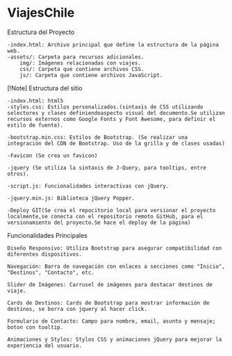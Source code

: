 # ViajesChile

Estructura del Proyecto

    -index.html: Archivo principal que define la estructura de la página web.
    -assets/: Carpeta para recursos adicionales.
        img/: Imágenes relacionadas con viajes.
        css/: Carpeta que contiene archivos CSS.
        js/: Carpeta que contiene archivos JavaScript.
    
    


[!Note]
Estructura del sitio

    -index.html: html5
    -styles.css: Estilos personalizados.(sintaxis de CSS utilizando selectores y clases definiendoaspecto visual del documento.Se utilizan recursos externos como Google Fonts y Font Awesome, para definir el estilo de fuente).

    -bootstrap.min.css: Estilos de Bootstrap. (Se realizar una  integración del CDN de Bootstrap. Uso de la grilla y de clases usadas)

    -Favicon (Se crea un favicon)

    -jquery (Se utiliza la sintaxis de J-Query, para tooltips, entre otros).

    -script.js: Funcionalidades interactivas con jQuery.

    -jquery.min.js: Biblioteca jQuery Popper.

    -Deploy GIT(Se crea el repocitorio local para versionar el proyecto localmente,se conecta con el repositorio remoto GitHub, para el versionamiento del proyecto.Se hace el deploy de la página) 
    
   


    

Funcionalidades Principales

    Diseño Responsivo: Utiliza Bootstrap para asegurar compatibilidad con diferentes dispositivos.

    Navegación: Barra de navegación con enlaces a secciones como "Inicio", "Destinos", "Contacto", etc.
    
    Slider de Imágenes: Carrusel de imágenes para destacar destinos de viaje.

    Cards de Destinos: Cards de Bootstrap para mostrar información de destinos, se borra con jquery al hacer click.

    Formulario de Contacto: Campo para nombre, email, asunto y mensaje; boton con tooltip.

    Animaciones y Stylos: Stylos CSS y animaciones jQuery para mejorar la experiencia del usuario.

